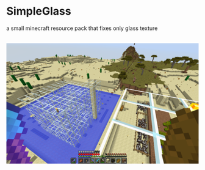 # SimpleGlass
a small minecraft resource pack that fixes only glass texture

<BR>

<img src="ss.png">
